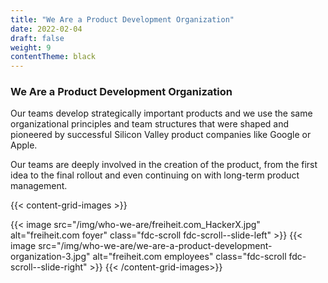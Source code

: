 ```yaml
---
title: "We Are a Product Development Organization"
date: 2022-02-04
draft: false
weight: 9
contentTheme: black
---
```


### We Are a Product Development Organization

Our teams develop strategically important products and we use the same organizational principles and team structures that were shaped and pioneered by successful Silicon Valley product companies like Google or Apple.

Our teams are deeply involved in the creation of the product, from the first idea to the final rollout and even continuing on with long-term product management.

{{< content-grid-images >}}
  <!-- <div class="fdc-scroll fdc-scroll--slide-left">
    {{< youtube DMNt1re-kRY >}}
  </div> -->
  <!-- {{< image src="/img/who-we-are/we-are-a-product-development-organization-2.jpg" alt="freiheit.com foyer" class="fdc-scroll fdc-scroll--slide-right" >}} -->
  {{< image src="/img/who-we-are/freiheit.com_HackerX.jpg" alt="freiheit.com foyer" class="fdc-scroll fdc-scroll--slide-left" >}}
  {{< image src="/img/who-we-are/we-are-a-product-development-organization-3.jpg" alt="freiheit.com employees" class="fdc-scroll  fdc-scroll--slide-right" >}}
{{< /content-grid-images>}}
